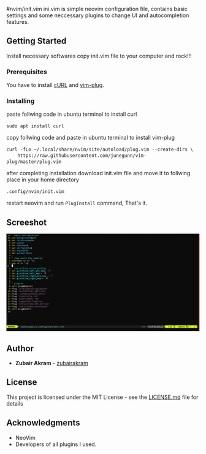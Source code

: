 #nvim/init.vim
ini.vim is simple neovim configuration file, contains basic settings and some neccessary plugins to change UI and autocompletion features.

## Getting Started
Install necessary softwares copy init.vim file to your computer and rock!!!

### Prerequisites
You have to install [cURL](https://curl.haxx.se/) and [vim-plug](https://github.com/junegunn/vim-plug).

### Installing
paste follwing code in ubuntu terminal to install curl

```
sudo apt install curl
```

copy follwing code and paste in ubuntu terminal to install vim-plug

```
curl -fLo ~/.local/share/nvim/site/autoload/plug.vim --create-dirs \
    https://raw.githubusercontent.com/junegunn/vim-plug/master/plug.vim
```

after completing installation download init.vim file and move it to follwing place in your home directory

```
.config/nvim/init.vim
```
restart neovim and run `PlugInstall` command, That's it.

## Screeshot
![Screenshot](img/screenshot.png)

## Author
* **Zubair Akram** - [zubairakram](https://github.com/zubairakram)

## License

This project is licensed under the MIT License - see the [LICENSE.md](LICENSE.md) file for details

## Acknowledgments

* NeoVim
* Developers of all plugins I used.
